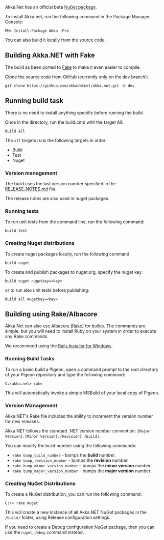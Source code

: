Akka.Net has an official beta [NuGet package](http://www.nuget.org/packages/Akka).

To install Akka.net, run the following command in the Package Manager Console:

`
   PM> Install-Package Akka -Pre
`

You can also build it locally from the source code.

## Building Akka.NET with Fake

The build as been ported to [Fake](http://fsharp.github.io/FAKE/) to make it even easier to compile.

Clone the source code from GitHub (currently only on the dev branch):

`
    git clone https://github.com/akkadotnet/akka.net.git -b dev
`

## Running build task

There is no need to install anything specific before running the build.

Once in the directory, run the build.cmd with the target All:

`
     build all
`

The `all` targets runs the following targets in order:
* Build
* Test
* Nuget

### Version management

The build uses the last version number specified in the [RELEASE_NOTES.md](https://github.com/akkadotnet/akka.net/blob/dev/RELEASE_NOTES.md) file.

The release notes are also used in nuget packages.

### Running tests

To run unit tests from the command line, run the following command:

`
    build test
`

### Creating Nuget distributions

To create nuget packages locally, run the following command:

`
    build nuget
`

To create and publish packages to nuget.org, specify the nuget key:

`
    build nuget nugetkey=<key>
`

or to run also unit tests before publishing:

`
   build all nugetkey=<key>
`

## Building using Rake/Albacore

Akka.Net can also use [Albacore (Rake)](http://albacorebuild.net/) for builds. The commands are simple, but you will need to install Ruby on your system in order to execute any Rake commands.

We recommend using the [Rails Installer for Windows](http://railsinstaller.org/).

### Running Build Tasks
To run a basic build a Pigeon, open a command prompt to the root directory of your Pigeon repository and type the following command:

`
C:\akka.net> rake
`

This will automatically invoke a simple MSBuild of your local copy of Pigeon.

### Version Management
Akka.NET's Rake file includes the ability to increment the version number for new releases.

Akka.NET follows the standard .NET version number convention: `{Major Version}.{Minor Version}.{Revision}.{Build}`.

You can modify the build number using the following commands:

* `rake bump_build_number` - bumps the **build** number.
* `rake bump_revision_number` - bumps the **revision** number.
* `rake bump_minor_version_number` - bumps the **minor version** number.
* `rake bump_major_version_number` - bumps the **major version** number.

### Creating NuGet Distributions
To create a NuGet distribution, you can run the following command:

`
C:\> rake nuget
`

This will create a new instance of all Akka.NET NuGet packages in the `/build/` folder, using Release configuration settings.

If you need to create a Debug configuration NuGet package, then you can use the `nuget_debug` command instead.
